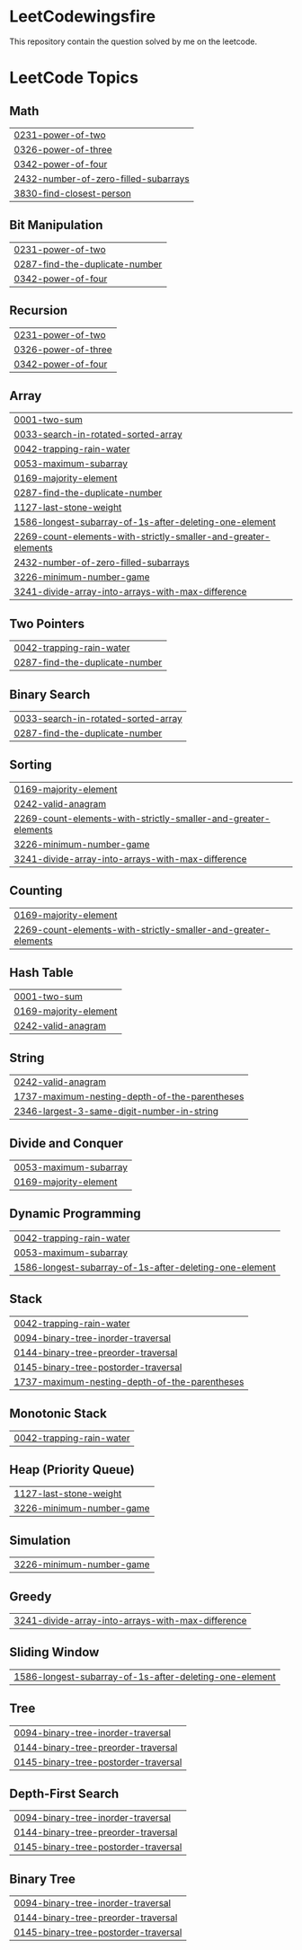 # LeetCodewingsfire
This repository contain the question solved by me on the leetcode.

<!---LeetCode Topics Start-->
# LeetCode Topics
## Math
|  |
| ------- |
| [0231-power-of-two](https://github.com/2022bit002/LeetCodewingsfire/tree/master/0231-power-of-two) |
| [0326-power-of-three](https://github.com/2022bit002/LeetCodewingsfire/tree/master/0326-power-of-three) |
| [0342-power-of-four](https://github.com/2022bit002/LeetCodewingsfire/tree/master/0342-power-of-four) |
| [2432-number-of-zero-filled-subarrays](https://github.com/2022bit002/LeetCodewingsfire/tree/master/2432-number-of-zero-filled-subarrays) |
| [3830-find-closest-person](https://github.com/2022bit002/LeetCodewingsfire/tree/master/3830-find-closest-person) |
## Bit Manipulation
|  |
| ------- |
| [0231-power-of-two](https://github.com/2022bit002/LeetCodewingsfire/tree/master/0231-power-of-two) |
| [0287-find-the-duplicate-number](https://github.com/2022bit002/LeetCodewingsfire/tree/master/0287-find-the-duplicate-number) |
| [0342-power-of-four](https://github.com/2022bit002/LeetCodewingsfire/tree/master/0342-power-of-four) |
## Recursion
|  |
| ------- |
| [0231-power-of-two](https://github.com/2022bit002/LeetCodewingsfire/tree/master/0231-power-of-two) |
| [0326-power-of-three](https://github.com/2022bit002/LeetCodewingsfire/tree/master/0326-power-of-three) |
| [0342-power-of-four](https://github.com/2022bit002/LeetCodewingsfire/tree/master/0342-power-of-four) |
## Array
|  |
| ------- |
| [0001-two-sum](https://github.com/2022bit002/LeetCodewingsfire/tree/master/0001-two-sum) |
| [0033-search-in-rotated-sorted-array](https://github.com/2022bit002/LeetCodewingsfire/tree/master/0033-search-in-rotated-sorted-array) |
| [0042-trapping-rain-water](https://github.com/2022bit002/LeetCodewingsfire/tree/master/0042-trapping-rain-water) |
| [0053-maximum-subarray](https://github.com/2022bit002/LeetCodewingsfire/tree/master/0053-maximum-subarray) |
| [0169-majority-element](https://github.com/2022bit002/LeetCodewingsfire/tree/master/0169-majority-element) |
| [0287-find-the-duplicate-number](https://github.com/2022bit002/LeetCodewingsfire/tree/master/0287-find-the-duplicate-number) |
| [1127-last-stone-weight](https://github.com/2022bit002/LeetCodewingsfire/tree/master/1127-last-stone-weight) |
| [1586-longest-subarray-of-1s-after-deleting-one-element](https://github.com/2022bit002/LeetCodewingsfire/tree/master/1586-longest-subarray-of-1s-after-deleting-one-element) |
| [2269-count-elements-with-strictly-smaller-and-greater-elements](https://github.com/2022bit002/LeetCodewingsfire/tree/master/2269-count-elements-with-strictly-smaller-and-greater-elements) |
| [2432-number-of-zero-filled-subarrays](https://github.com/2022bit002/LeetCodewingsfire/tree/master/2432-number-of-zero-filled-subarrays) |
| [3226-minimum-number-game](https://github.com/2022bit002/LeetCodewingsfire/tree/master/3226-minimum-number-game) |
| [3241-divide-array-into-arrays-with-max-difference](https://github.com/2022bit002/LeetCodewingsfire/tree/master/3241-divide-array-into-arrays-with-max-difference) |
## Two Pointers
|  |
| ------- |
| [0042-trapping-rain-water](https://github.com/2022bit002/LeetCodewingsfire/tree/master/0042-trapping-rain-water) |
| [0287-find-the-duplicate-number](https://github.com/2022bit002/LeetCodewingsfire/tree/master/0287-find-the-duplicate-number) |
## Binary Search
|  |
| ------- |
| [0033-search-in-rotated-sorted-array](https://github.com/2022bit002/LeetCodewingsfire/tree/master/0033-search-in-rotated-sorted-array) |
| [0287-find-the-duplicate-number](https://github.com/2022bit002/LeetCodewingsfire/tree/master/0287-find-the-duplicate-number) |
## Sorting
|  |
| ------- |
| [0169-majority-element](https://github.com/2022bit002/LeetCodewingsfire/tree/master/0169-majority-element) |
| [0242-valid-anagram](https://github.com/2022bit002/LeetCodewingsfire/tree/master/0242-valid-anagram) |
| [2269-count-elements-with-strictly-smaller-and-greater-elements](https://github.com/2022bit002/LeetCodewingsfire/tree/master/2269-count-elements-with-strictly-smaller-and-greater-elements) |
| [3226-minimum-number-game](https://github.com/2022bit002/LeetCodewingsfire/tree/master/3226-minimum-number-game) |
| [3241-divide-array-into-arrays-with-max-difference](https://github.com/2022bit002/LeetCodewingsfire/tree/master/3241-divide-array-into-arrays-with-max-difference) |
## Counting
|  |
| ------- |
| [0169-majority-element](https://github.com/2022bit002/LeetCodewingsfire/tree/master/0169-majority-element) |
| [2269-count-elements-with-strictly-smaller-and-greater-elements](https://github.com/2022bit002/LeetCodewingsfire/tree/master/2269-count-elements-with-strictly-smaller-and-greater-elements) |
## Hash Table
|  |
| ------- |
| [0001-two-sum](https://github.com/2022bit002/LeetCodewingsfire/tree/master/0001-two-sum) |
| [0169-majority-element](https://github.com/2022bit002/LeetCodewingsfire/tree/master/0169-majority-element) |
| [0242-valid-anagram](https://github.com/2022bit002/LeetCodewingsfire/tree/master/0242-valid-anagram) |
## String
|  |
| ------- |
| [0242-valid-anagram](https://github.com/2022bit002/LeetCodewingsfire/tree/master/0242-valid-anagram) |
| [1737-maximum-nesting-depth-of-the-parentheses](https://github.com/2022bit002/LeetCodewingsfire/tree/master/1737-maximum-nesting-depth-of-the-parentheses) |
| [2346-largest-3-same-digit-number-in-string](https://github.com/2022bit002/LeetCodewingsfire/tree/master/2346-largest-3-same-digit-number-in-string) |
## Divide and Conquer
|  |
| ------- |
| [0053-maximum-subarray](https://github.com/2022bit002/LeetCodewingsfire/tree/master/0053-maximum-subarray) |
| [0169-majority-element](https://github.com/2022bit002/LeetCodewingsfire/tree/master/0169-majority-element) |
## Dynamic Programming
|  |
| ------- |
| [0042-trapping-rain-water](https://github.com/2022bit002/LeetCodewingsfire/tree/master/0042-trapping-rain-water) |
| [0053-maximum-subarray](https://github.com/2022bit002/LeetCodewingsfire/tree/master/0053-maximum-subarray) |
| [1586-longest-subarray-of-1s-after-deleting-one-element](https://github.com/2022bit002/LeetCodewingsfire/tree/master/1586-longest-subarray-of-1s-after-deleting-one-element) |
## Stack
|  |
| ------- |
| [0042-trapping-rain-water](https://github.com/2022bit002/LeetCodewingsfire/tree/master/0042-trapping-rain-water) |
| [0094-binary-tree-inorder-traversal](https://github.com/2022bit002/LeetCodewingsfire/tree/master/0094-binary-tree-inorder-traversal) |
| [0144-binary-tree-preorder-traversal](https://github.com/2022bit002/LeetCodewingsfire/tree/master/0144-binary-tree-preorder-traversal) |
| [0145-binary-tree-postorder-traversal](https://github.com/2022bit002/LeetCodewingsfire/tree/master/0145-binary-tree-postorder-traversal) |
| [1737-maximum-nesting-depth-of-the-parentheses](https://github.com/2022bit002/LeetCodewingsfire/tree/master/1737-maximum-nesting-depth-of-the-parentheses) |
## Monotonic Stack
|  |
| ------- |
| [0042-trapping-rain-water](https://github.com/2022bit002/LeetCodewingsfire/tree/master/0042-trapping-rain-water) |
## Heap (Priority Queue)
|  |
| ------- |
| [1127-last-stone-weight](https://github.com/2022bit002/LeetCodewingsfire/tree/master/1127-last-stone-weight) |
| [3226-minimum-number-game](https://github.com/2022bit002/LeetCodewingsfire/tree/master/3226-minimum-number-game) |
## Simulation
|  |
| ------- |
| [3226-minimum-number-game](https://github.com/2022bit002/LeetCodewingsfire/tree/master/3226-minimum-number-game) |
## Greedy
|  |
| ------- |
| [3241-divide-array-into-arrays-with-max-difference](https://github.com/2022bit002/LeetCodewingsfire/tree/master/3241-divide-array-into-arrays-with-max-difference) |
## Sliding Window
|  |
| ------- |
| [1586-longest-subarray-of-1s-after-deleting-one-element](https://github.com/2022bit002/LeetCodewingsfire/tree/master/1586-longest-subarray-of-1s-after-deleting-one-element) |
## Tree
|  |
| ------- |
| [0094-binary-tree-inorder-traversal](https://github.com/2022bit002/LeetCodewingsfire/tree/master/0094-binary-tree-inorder-traversal) |
| [0144-binary-tree-preorder-traversal](https://github.com/2022bit002/LeetCodewingsfire/tree/master/0144-binary-tree-preorder-traversal) |
| [0145-binary-tree-postorder-traversal](https://github.com/2022bit002/LeetCodewingsfire/tree/master/0145-binary-tree-postorder-traversal) |
## Depth-First Search
|  |
| ------- |
| [0094-binary-tree-inorder-traversal](https://github.com/2022bit002/LeetCodewingsfire/tree/master/0094-binary-tree-inorder-traversal) |
| [0144-binary-tree-preorder-traversal](https://github.com/2022bit002/LeetCodewingsfire/tree/master/0144-binary-tree-preorder-traversal) |
| [0145-binary-tree-postorder-traversal](https://github.com/2022bit002/LeetCodewingsfire/tree/master/0145-binary-tree-postorder-traversal) |
## Binary Tree
|  |
| ------- |
| [0094-binary-tree-inorder-traversal](https://github.com/2022bit002/LeetCodewingsfire/tree/master/0094-binary-tree-inorder-traversal) |
| [0144-binary-tree-preorder-traversal](https://github.com/2022bit002/LeetCodewingsfire/tree/master/0144-binary-tree-preorder-traversal) |
| [0145-binary-tree-postorder-traversal](https://github.com/2022bit002/LeetCodewingsfire/tree/master/0145-binary-tree-postorder-traversal) |
<!---LeetCode Topics End-->